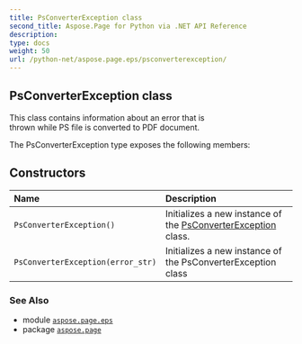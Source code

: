 ```yaml
---
title: PsConverterException class
second_title: Aspose.Page for Python via .NET API Reference
description: 
type: docs
weight: 50
url: /python-net/aspose.page.eps/psconverterexception/
---
```


## PsConverterException class

This class contains information about an error that is<br/>            thrown while PS file is converted to PDF document.



The PsConverterException type exposes the following members:
## Constructors
| Name | Description |
| :- | :- |
| `PsConverterException()` | Initializes a new instance of the [PsConverterException](/page/python-net/aspose.page.eps/psconverterexception/) class. |
| `PsConverterException(error_str)` | Initializes a new instance of the PsConverterException class |

### See Also

* module [`aspose.page.eps`](/page/python-net/aspose.page.eps/)
* package [`aspose.page`](/page/python-net/)

